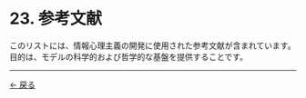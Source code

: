 # 23. 参考文献

このリストには、情報心理主義の開発に使用された参考文献が含まれています。目的は、モデルの科学的および哲学的な基盤を提供することです。

---
<div class="navigation-links">
<a href="22_変更履歴.md" class="nav-link prev-link">← 戻る</a>
</div>
